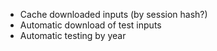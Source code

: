- Cache downloaded inputs (by session hash?)
- Automatic download of test inputs
- Automatic testing by year
